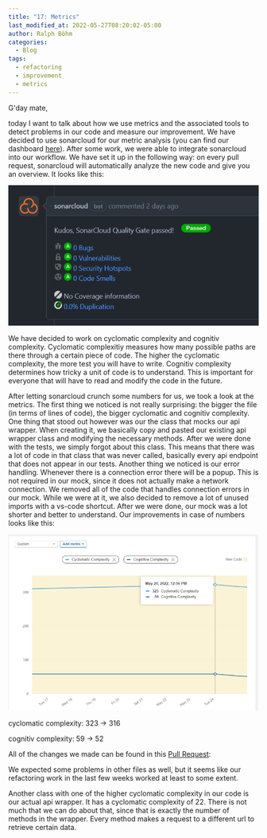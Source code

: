 ```yaml
---
title: "17: Metrics"
last_modified_at: 2022-05-27T08:20:02-05:00
author: Ralph Böhm
categories:
  - Blog
tags:
  - refactoring
  - improvement
  - metrics
---
```


G'day mate,

today I want to talk about how we use metrics and the associated tools to detect problems in our code and measure our improvement. We have decided to use sonarcloud for our metric analysis (you can find our dashboard [here](https://sonarcloud.io/project/overview?id=DHBW-Experts_app)). After some work, we were able to integrate sonarcloud into our workflow. We have set it up in the following way: on every pull request, sonarcloud will automatically analyze the new code and give you an overview. It looks like this:

![SonarCloud analysis](/assets/images/sonar.png)

We have decided to work on cyclomatic complexity and cognitiv complexity. Cyclomatic complexitiy measures how many possible paths are there through a certain piece of code. The higher the cyclomatic complexity, the more test you will have to write. Cognitiv complexity determines how tricky a unit of code is to understand. This is important for everyone that will have to read and modify the code in the future.

After letting sonarcloud crunch some numbers for us, we took a look at the metrics. The first thing we noticed is not really surprising: the bigger the file (in terms of lines of code), the bigger cyclomatic and cognitiv complexity. One thing that stood out however was our the class that mocks our api wrapper. When creating it, we basically copy and pasted our existing api wrapper class and modifying the necessary methods. After we were done with the tests, we simply forgot about this class. This means that there was a lot of code in that class that was never called, basically every api endpoint that does not appear in our tests. Another thing we noticed is our error handling. Whenever there is a connection error there will be a popup. This is not required in our mock, since it does not actually make a network connection. We removed all of the code that handles connection errors in our mock. While we were at it, we also decided to remove a lot of unused imports with a vs-code shortcut. After we were done, our mock was a lot shorter and better to understand. Our improvements in case of numbers looks like this:

![SonarCloud graph](/assets/images/sonarGraph.png)

cyclomatic complexity: 323 -> 316

cognitiv complexity: 59 -> 52

All of the changes we made can be found in this [Pull Request](https://github.com/DHBW-Experts/app/pull/35):

We expected some problems in other files as well, but it seems like our refactoring work in the last few weeks worked at least to some extent.

Another class with one of the higher cyclomatic complexity in our code is our actual api wrapper. It has a cyclomatic complexity of 22. There is not much that we can do about that, since that is exactly the number of methods in the wrapper. Every method makes a request to a different url to retrieve certain data.
